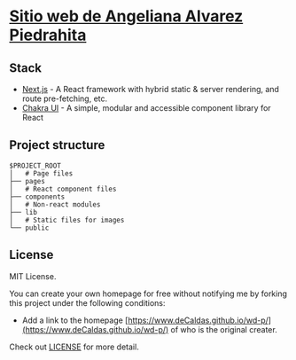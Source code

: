 # [Sitio web de Angeliana Alvarez Piedrahita](https://www.deCaldas.github.io/a-href/)


## Stack

- [Next.js](https://nextjs.org/) - A React framework with hybrid static & server rendering, and route pre-fetching, etc.
- [Chakra UI](https://chakra-ui.com/) - A simple, modular and accessible component library for React

## Project structure

```
$PROJECT_ROOT
│   # Page files
├── pages
│   # React component files
├── components
│   # Non-react modules
├── lib
│   # Static files for images
└── public
```

## License

MIT License.

You can create your own homepage for free without notifying me by forking this project under the following conditions:

- Add a link to the homepage [https://www.deCaldas.github.io/wd-p/](https://www.deCaldas.github.io/wd-p/) of who is the original creater.


Check out [LICENSE](./LICENSE) for more detail.

